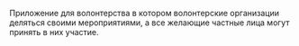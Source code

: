 Приложение для волонтерства в котором волонтерские организации деляться своими мероприятиями, а все желающие частные лица могут принять в них участие. 
